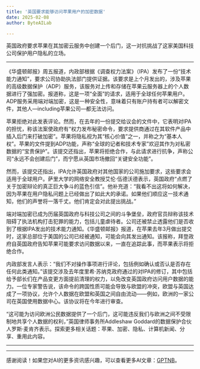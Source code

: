 ```yaml
---
title: '英国要求能够访问苹果用户的加密数据'
date: 2025-02-08
author: ByteAILab

---
```


英国政府要求苹果在其加密云服务中创建一个后门，这一对抗挑战了这家美国科技公司保护用户隐私的立场。

---
《华盛顿邮报》周五报道，内政部根据《调查权力法案》（IPA）发布了一份“技术能力通知”，要求公司协助执法部门提供证据。该要求是上个月发出的，涉及苹果的高级数据保护（ADP）服务，该服务对上传和存储在苹果云服务器上的个人数据进行了强加密。报道称，这是一项“全面”的请求，适用于全球任何苹果用户。ADP服务采用端对端加密，这是一种安全性，意味着只有账户持有者可以解密文件，其他人—including苹果公司—都无法访问。

苹果拒绝对此发表评论。然而，在去年的一份提交给议会的文件中，它表明对IPA的担忧，称该法案使政府有“权力发布秘密命令，要求提供商通过在其软件产品中插入后门来打破加密”。苹果将隐私视为其“核心价值”之一，并称之为“基本人权”。苹果的文件提到ADP功能，声称“全球的记者和技术专家”欢迎其作为对私密数据的“宝贵保护”。该提交还指出，苹果将拒绝合作，与此请求进行抗争，声称公司“永远不会创建后门”，而宁愿从英国市场撤回“关键安全功能”。

然而，该提交还指出，IPA允许英国政府对其他国家的公司施加要求，这些要求会适用于全球用户。萨里大学的网络安全教授艾伦·伍德沃德表示，英国政府“点燃了关于加密辩论的真正巨大争斗的蓝色引信”。他补充道：“我看不出这将如何解决，因为苹果在用户隐私问题上已经做出了如此大的承诺。如果他们顺应这一技术通知，他们的声誉将一落千丈。他们肯定会对此提出挑战。”

端对端加密已成为历届英国政府与科技公司之间的斗争堡垒，政府官员辩称该技术阻碍了执法机构打击犯罪的能力，包括儿童虐待者。公司还被禁止透露他们是否收到了根据IPA发出的技术能力通知。《华盛顿邮报》报道，在苹果去年3月做出提交时，这家总部位于美国的公司已经被通知，可能会向其发出通知。该报称，拜登政府自英国政府告知苹果可能要求访问数据以来，一直在追踪此事，而苹果表示将拒绝合作。

内政部发言人表示：“我们不对操作事项进行评论，包括例如确认或否认是否存在任何此类通知。”该提交涉及去年度里希·苏纳克政府通过的对IPA的修订，其中包括给予部长们在产品变更方面提前清理的权力，以免改变英国政府访问用户数据的能力。一位专家警告说，该命令的跨国性质可能会导致与欧盟的冲突，欧盟与英国达成了一项协议，允许个人数据在欧盟和英国之间自由流动——例如，欧洲的一家公司在英国使用数据中心。该协议将在今年进行审查。

“这可能为访问欧洲公民数据提供了一个后门，这可能违反我们与欧洲之间不受限制地共享个人数据的权利，”英国律师事务所Addleshaw Goddard的数据保护合伙人罗斯·麦肯齐表示。探索更多相关话题：苹果、加密、隐私、计算机新闻、分享、重用此内容。

---
---
感谢阅读！如果您对AI的更多资讯感兴趣，可以查看更多AI文章：[GPTNB](https://gptnb.com)。